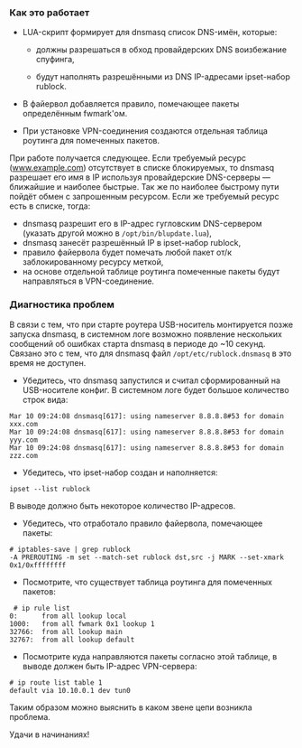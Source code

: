 ### Как это работает
* LUA-скрипт формирует для dnsmasq список DNS-имён, которые:

  * должны разрешаться в обход провайдерских DNS воизбежание спуфинга,

  * будут наполнять разрешёнными из DNS IP-адресами ipset-набор rublock.

* В файервол добавляется правило, помечающее пакеты определённым fwmark'ом.

* При установке VPN-соединения создаются отдельная таблица роутинга для помеченных пакетов.

При работе получается следующее.
Если требуемый ресурс (www.example.com) отсутствует в списке блокируемых, то dnsmasq разрешает его имя в IP используя провайдерские DNS-серверы — ближайшие и наиболее быстрые. Так же по наиболее быстрому пути пойдёт обмен с запрошенным ресурсом.
Если же требуемый ресурс есть в списке, тогда:
* dnsmasq разрешит его в IP-адрес гугловским DNS-сервером (указать другой можно в `/opt/bin/blupdate.lua`),
* dnsmasq занесёт разрешённый IP в ipset-набор rublock,
* правило файервола будет помечать любой пакет от/к заблокированному ресурсу меткой,
* на основе отдельной таблице роутинга помеченные пакеты будут направляться в VPN-соединение. 

### Диагностика проблем

В связи с тем, что при старте роутера USB-носитель монтируется позже запуска dnsmasq, в системном логе возможно появление нескольких сообщений об ошибках старта dnsmasq в периоде до ~10 секунд. Связано это с тем, что для dnsmasq файл `/opt/etc/rublock.dnsmasq` в это время не доступен.

* Убедитесь, что dnsmasq запустился и считал сформированный на USB-носителе конфиг. В системном логе будет большое количество строк вида:
```
Mar 10 09:24:08 dnsmasq[617]: using nameserver 8.8.8.8#53 for domain xxx.com
Mar 10 09:24:08 dnsmasq[617]: using nameserver 8.8.8.8#53 for domain yyy.com
Mar 10 09:24:08 dnsmasq[617]: using nameserver 8.8.8.8#53 for domain zzz.com
```
* Убедитесь, что ipset-набор создан и наполняется:
```
ipset --list rublock
```
В выводе должно быть некоторое количество IP-адресов.
* Убедитесь, что отработало правило файервола, помечающее пакеты:
```
# iptables-save | grep rublock
-A PREROUTING -m set --match-set rublock dst,src -j MARK --set-xmark 0x1/0xffffffff
```
* Посмотрите, что существует таблица роутинга для помеченных пакетов:
```
 # ip rule list
0:      from all lookup local
1000:   from all fwmark 0x1 lookup 1
32766:  from all lookup main
32767:  from all lookup default
```
* Посмотрите куда направляются пакеты согласно этой таблице, в выводе должен быть IP-адрес VPN-сервера:
```
# ip route list table 1
default via 10.10.0.1 dev tun0
```

Таким образом можно выяснить в каком звене цепи возникла проблема.

Удачи в начинаниях!